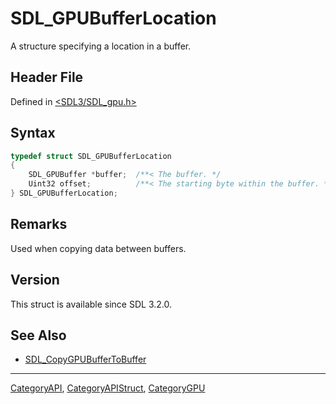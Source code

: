 # SDL_GPUBufferLocation

A structure specifying a location in a buffer.

## Header File

Defined in [<SDL3/SDL_gpu.h>](https://github.com/libsdl-org/SDL/blob/main/include/SDL3/SDL_gpu.h)

## Syntax

```c
typedef struct SDL_GPUBufferLocation
{
    SDL_GPUBuffer *buffer;  /**< The buffer. */
    Uint32 offset;          /**< The starting byte within the buffer. */
} SDL_GPUBufferLocation;
```

## Remarks

Used when copying data between buffers.

## Version

This struct is available since SDL 3.2.0.

## See Also

- [SDL_CopyGPUBufferToBuffer](SDL_CopyGPUBufferToBuffer)






----
[CategoryAPI](CategoryAPI), [CategoryAPIStruct](CategoryAPIStruct), [CategoryGPU](CategoryGPU)

